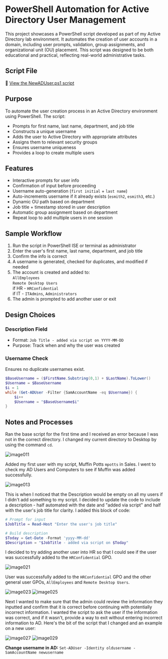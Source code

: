 # PowerShell Automation for Active Directory User Management

This project showcases a PowerShell script developed as part of my Active Directory lab environment. It automates the creation of user accounts in a domain, including user prompts, validation, group assignments, and organizational unit (OU) placement. This script was designed to be both educational and practical, reflecting real-world administrative tasks.     


## Script File
📄 [View the NewADUser.ps1 script](./NewADUser.ps1)


## Purpose

To automate the user creation process in an Active Directory environment using PowerShell. The script:      
- Prompts for first name, last name, department, and job title
- Constructs a unique username
- Adds the user to Active Directory with appropriate attributes
- Assigns them to relevant security groups
- Ensures username uniqueness
- Provides a loop to create multiple users


## Features

- Interactive prompts for user info
- Confirmation of input before proceeding
- Username auto-generation (`first initial` + `last name`)
- Auto-increments username if it already exists (`esmith2`, `esmith3`, etc.)
- Dynamic OU path based on department
- Job title + timestamp stored in user description
- Automatic group assignment based on department
- Repeat loop to add multiple users in one session


## Sample Workflow

1. Run the script in PowerShell ISE or terminal as administrator
2. Enter the user's first name, last name, department, and job title
3. Confirm the info is correct
4. A username is generated, checked for duplicates, and modified if needed
5. The account is created and added to:      
   `AllEmployees`      
   `Remote Desktop Users`     
    if HR - `HRConfidential`      
    if IT - `ITAdmins`, `Administrators`      
6. The admin is prompted to add another user or exit


## Design Choices

### Description Field
- Format: `Job Title - added via script on YYYY-MM-DD`
- Purpose: Track when and why the user was created

### Username Check
Ensures no duplicate usernames exist.
```powershell
$BaseUsername = ($FirstName.Substring(0,1) + $LastName).ToLower()
$Username = $BaseUsername
$i = 1
while (Get-ADUser -Filter {SamAccountName -eq $Username}) {
    $i++
    $Username = "$BaseUsername$i"
}
```


## Notes and Processes

Ran the base script for the first time and I received an error because I was not in the correct directory. I changed my current directory to Desktop by using the command `cd`.     

![image011](images/image011.png)       

Added my first user with my script, Muffin Potts `mpotts` in Sales. I went to check my AD Users and Computers to see if Muffin was added successfully.     

![image013](images/image013.png)      

This is when I noticed that the Description would be empty on all my users if I didn't add something to my script. I decided to update the code to include a description - half automated with the date and "added via script" and half with the user's job title for clarity. I added this block of code:

```powershell
# Prompt for input
$JobTitle = Read-Host "Enter the user's job title"

# Build description
$Today = Get-Date -Format 'yyyy-MM-dd'
$Description = "$JobTitle - added via script on $Today"
```

I decided to try adding another user into HR so that I could see if the user was successfully added to the `HRConfidential` GPO.

![image021](images/image021.png)     

User was successfully added to the `HRConfidential` GPO and the other general user GPOs, `AllEmployees` and `Remote Desktop Users`.

![image023](images/image023.png) ![image025](images/image025.png)     

Next I wanted to make sure that the admin could review the information they inputted and confirm that it is correct before continuing with potentially incorrect information. I wanted the script to ask the user if the information was correct, and if it wasn't, provide a way to exit without entering incorrect information to AD. Here's the bit of the script that I changed and an example on a new user:      

![image027](images/image027.png) ![image029](images/image029.png)     

**Change username in AD:** `Set-ADUser -Identity oldusername -SamAccountName newusername`     
